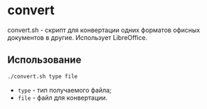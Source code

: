 # convert
convert.sh - скрипт для конвертации одних форматов офисных документов в другие. Использует LibreOffice.

## Использование

```bash
./convert.sh type file
```

- `type` - тип получаемого файла;
- `file` - файл для конвертации.
